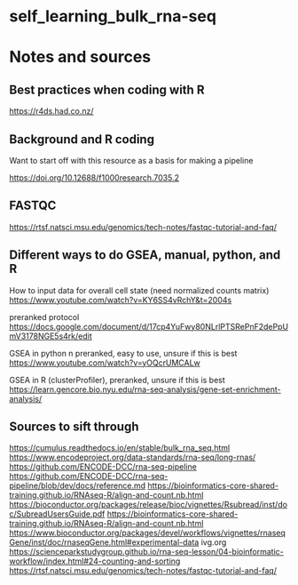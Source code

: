 # self_learning_bulk_rna-seq
# Notes and sources

## Best practices when coding with R
https://r4ds.had.co.nz/

## Background and R coding
Want to start off with this resource as a basis for making a pipeline

https://doi.org/10.12688/f1000research.7035.2



## FASTQC
https://rtsf.natsci.msu.edu/genomics/tech-notes/fastqc-tutorial-and-faq/



## Different ways to do GSEA, manual, python, and R

How to input data for overall cell state (need normalized counts matrix)
https://www.youtube.com/watch?v=KY6SS4vRchY&t=2004s	

preranked protocol
https://docs.google.com/document/d/17cp4YuFwy80NLrlPTSRePnF2dePpUmV3178NGE5s4rk/edit

GSEA in python	n	preranked, easy to use, unsure if this is best
https://www.youtube.com/watch?v=yOQcrUMCALw	

GSEA in R (clusterProfiler),	preranked, unsure if this is best
https://learn.gencore.bio.nyu.edu/rna-seq-analysis/gene-set-enrichment-analysis/	

## Sources to sift through
https://cumulus.readthedocs.io/en/stable/bulk_rna_seq.html
https://www.encodeproject.org/data-standards/rna-seq/long-rnas/
https://github.com/ENCODE-DCC/rna-seq-pipeline
https://github.com/ENCODE-DCC/rna-seq-pipeline/blob/dev/docs/reference.md
https://bioinformatics-core-shared-training.github.io/RNAseq-R/align-and-count.nb.html
https://bioconductor.org/packages/release/bioc/vignettes/Rsubread/inst/doc/SubreadUsersGuide.pdf
https://bioinformatics-core-shared-training.github.io/RNAseq-R/align-and-count.nb.html
https://www.bioconductor.org/packages/devel/workflows/vignettes/rnaseqGene/inst/doc/rnaseqGene.html#experimental-data
ivg.org
https://scienceparkstudygroup.github.io/rna-seq-lesson/04-bioinformatic-workflow/index.html#24-counting-and-sorting
https://rtsf.natsci.msu.edu/genomics/tech-notes/fastqc-tutorial-and-faq/
